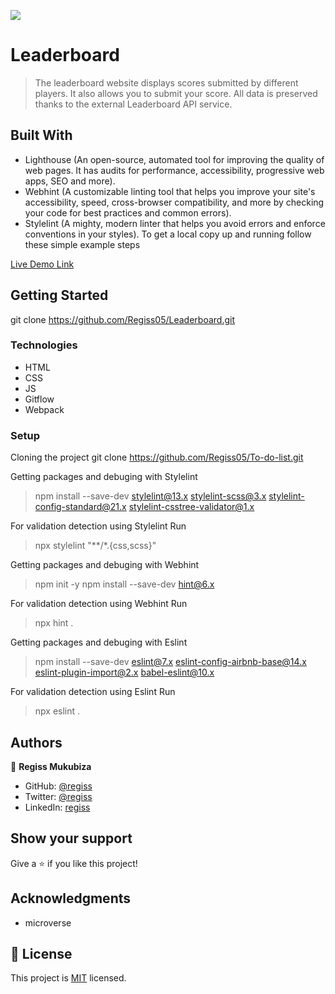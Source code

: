 ![](https://img.shields.io/badge/Microverse-blueviolet)

# Leaderboard

> The leaderboard website displays scores submitted by different players. It also allows you to submit your score. All data is preserved thanks to the external Leaderboard API service.


## Built With

- Lighthouse (An open-source, automated tool for improving the quality of web pages. It has audits for performance, accessibility, progressive web apps, SEO and more).
- Webhint (A customizable linting tool that helps you improve your site's accessibility, speed, cross-browser compatibility, and more by checking your code for best practices and common errors).
- Stylelint (A mighty, modern linter that helps you avoid errors and enforce conventions in your styles).
To get a local copy up and running follow these simple example steps

[Live Demo Link](https://livedemo.com)


## Getting Started
git clone https://github.com/Regiss05/Leaderboard.git

### Technologies
- HTML
- CSS
- JS
- Gitflow
- Webpack

### Setup
Cloning the project
git clone https://github.com/Regiss05/To-do-list.git

Getting packages and debuging with Stylelint
> npm install --save-dev stylelint@13.x stylelint-scss@3.x stylelint-config-standard@21.x stylelint-csstree-validator@1.x

For validation detection using Stylelint Run
> npx stylelint "**/*.{css,scss}"

Getting packages and debuging with Webhint
> npm init -y npm install --save-dev hint@6.x

For validation detection using Webhint Run
> npx hint .

Getting packages and debuging with Eslint
> npm install --save-dev eslint@7.x eslint-config-airbnb-base@14.x eslint-plugin-import@2.x babel-eslint@10.x

For validation detection using Eslint Run
> npx eslint .

## Authors

👤 **Regiss Mukubiza**

- GitHub: [@regiss](https://github.com/Regiss05/)
- Twitter: [@regiss](https://twitter.com/regissmukubiza)
- LinkedIn: [regiss](https://www.linkedin.com/in/regiss-mukubiza-1bab841b3/)

## Show your support

Give a ⭐️ if you like this project!

## Acknowledgments

- microverse

## 📝 License

This project is [MIT](./MIT.md) licensed.
